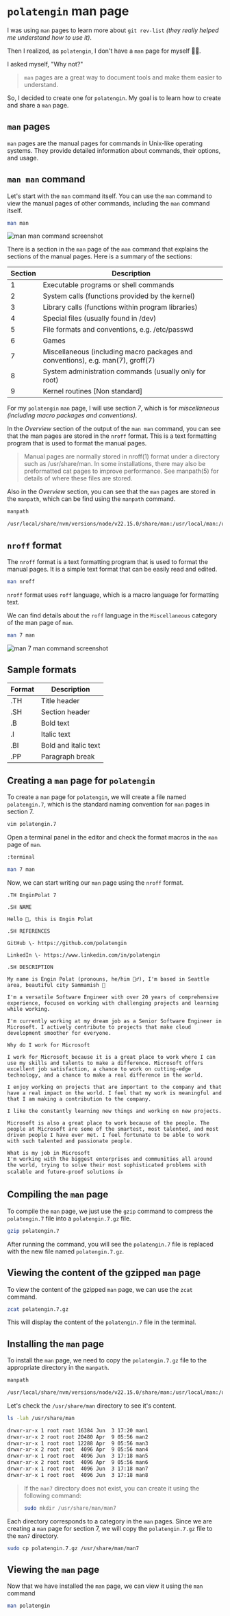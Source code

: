 # `polatengin` man page

I was using `man` pages to learn more about `git rev-list` _(they really helped me understand how to use it)_.

Then I realized, as `polatengin`, I don't have a `man` page for myself 🤷‍♂️.

I asked myself, "Why not?"

> `man` pages are a great way to document tools and make them easier to understand.

So, I decided to create one for `polatengin`. My goal is to learn how to create and share a `man` page.

## `man` pages

`man` pages are the manual pages for commands in Unix-like operating systems. They provide detailed information about commands, their options, and usage.

## `man man` command

Let's start with the `man` command itself. You can use the `man` command to view the manual pages of other commands, including the `man` command itself.

```bash
man man
```

![man man command screenshot](https://github.com/user-attachments/assets/d9d1d382-81b4-4724-afe9-176b39da27c3)

There is a section in the `man` page of the `man` command that explains the sections of the manual pages. Here is a summary of the sections:

| Section | Description |
|---------|-------------|
| 1 | Executable programs or shell commands |
| 2 | System calls (functions provided by the kernel) |
| 3 | Library calls (functions within program libraries) |
| 4 | Special files (usually found in /dev) |
| 5 | File formats and conventions, e.g. /etc/passwd |
| 6 | Games |
| 7 | Miscellaneous (including macro packages and conventions), e.g. man(7), groff(7) |
| 8 | System administration commands (usually only for root) |
| 9 | Kernel routines [Non standard] |

For my `polatengin` `man` page, I will use section _7_, which is for _miscellaneous (including macro packages and conventions)_.

In the _Overview_ section of the output of the `man man` command, you can see that the man pages are stored in the `nroff` format. This is a text formatting program that is used to format the manual pages.

> Manual pages are normally stored in nroff(1) format under a directory such as /usr/share/man. In some installations, there may also be preformatted cat pages to improve performance. See manpath(5) for details of where these files are stored.

Also in the _Overview_ section, you can see that the `man` pages are stored in the `manpath`, which can be find using the `manpath` command.

```bash
manpath

/usr/local/share/nvm/versions/node/v22.15.0/share/man:/usr/local/man:/usr/local/share/man:/usr/share/man
```

## `nroff` format

The `nroff` format is a text formatting program that is used to format the manual pages. It is a simple text format that can be easily read and edited.

```bash
man nroff
```

`nroff` format uses `roff` language, which is a macro language for formatting text.

We can find details about the `roff` language in the `Miscellaneous` category of the man page of `man`.

```bash
man 7 man
```

![man 7 man command screenshot](https://github.com/user-attachments/assets/961e675c-594b-49fe-bda9-46d7767b3013)

## Sample formats

| Format | Description |
|--------|-------------|
| .TH | Title header |
| .SH | Section header |
| .B | Bold text |
| .I | Italic text |
| .BI | Bold and italic text |
| .PP | Paragraph break |

## Creating a `man` page for `polatengin`

To create a `man` page for `polatengin`, we will create a file named `polatengin.7`, which is the standard naming convention for `man` pages in section 7.

```bash
vim polatengin.7
```

Open a terminal panel in the editor and check the format macros in the `man` page of `man`.

```bash
:terminal

man 7 man
```

Now, we can start writing our `man` page using the `nroff` format.

```nroff
.TH EnginPolat 7

.SH NAME

Hello 👋, this is Engin Polat

.SH REFERENCES

GitHub \- https://github.com/polatengin

LinkedIn \- https://www.linkedin.com/in/polatengin

.SH DESCRIPTION

My name is Engin Polat (pronouns, he/him 🙋‍♂️), I'm based in Seattle area, beautiful city Sammamish 🌅

I'm a versatile Software Engineer with over 20 years of comprehensive experience, focused on working with challenging projects and learning while working.

I'm currently working at my dream job as a Senior Software Engineer in Microsoft. I actively contribute to projects that make cloud development smoother for everyone.

Why do I work for Microsoft

I work for Microsoft because it is a great place to work where I can use my skills and talents to make a difference. Microsoft offers excellent job satisfaction, a chance to work on cutting-edge technology, and a chance to make a real difference in the world.

I enjoy working on projects that are important to the company and that have a real impact on the world. I feel that my work is meaningful and that I am making a contribution to the company.

I like the constantly learning new things and working on new projects.

Microsoft is also a great place to work because of the people. The people at Microsoft are some of the smartest, most talented, and most driven people I have ever met. I feel fortunate to be able to work with such talented and passionate people.

What is my job in Microsoft
I'm working with the biggest enterprises and communities all around the world, trying to solve their most sophisticated problems with scalable and future-proof solutions 👍
```

## Compiling the `man` page

To compile the `man` page, we just use the `gzip` command to compress the `polatengin.7` file into a `polatengin.7.gz` file.

```bash
gzip polatengin.7
```

After running the command, you will see the `polatengin.7` file is replaced with the new file named `polatengin.7.gz`.

## Viewing the content of the gzipped `man` page

To view the content of the gzipped `man` page, we can use the `zcat` command.

```bash
zcat polatengin.7.gz
```

This will display the content of the `polatengin.7` file in the terminal.

## Installing the `man` page

To install the `man` page, we need to copy the `polatengin.7.gz` file to the appropriate directory in the `manpath`.

```bash
manpath

/usr/local/share/nvm/versions/node/v22.15.0/share/man:/usr/local/man:/usr/local/share/man:/usr/share/man
```

Let's check the `/usr/share/man` directory to see it's content.

```bash
ls -lah /usr/share/man

drwxr-xr-x 1 root root 16384 Jun  3 17:20 man1
drwxr-xr-x 2 root root 20480 Apr  9 05:56 man2
drwxr-xr-x 1 root root 12288 Apr  9 05:56 man3
drwxr-xr-x 2 root root  4096 Apr  9 05:56 man4
drwxr-xr-x 1 root root  4096 Jun  3 17:18 man5
drwxr-xr-x 2 root root  4096 Apr  9 05:56 man6
drwxr-xr-x 1 root root  4096 Jun  3 17:18 man7
drwxr-xr-x 1 root root  4096 Jun  3 17:18 man8
```

> If the `man7` directory does not exist, you can create it using the following command:
>
> ```bash
> sudo mkdir /usr/share/man/man7
> ```

Each directory corresponds to a category in the `man` pages. Since we are creating a `man` page for section 7, we will copy the `polatengin.7.gz` file to the `man7` directory.

```bash
sudo cp polatengin.7.gz /usr/share/man/man7
```

## Viewing the `man` page

Now that we have installed the `man` page, we can view it using the `man` command

```bash
man polatengin
```

